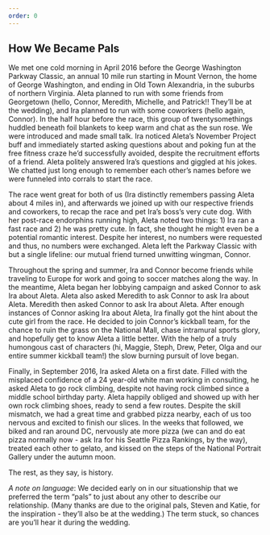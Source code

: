 ```yaml
---
order: 0
---
```

## How We Became Pals

We met one cold morning in April 2016 before the George Washington Parkway Classic, an annual 10 mile run starting in Mount Vernon, the home of George Washington, and ending in Old Town Alexandria, in the suburbs of northern Virginia. Aleta planned to run with some friends from Georgetown (hello, Connor, Meredith, Michelle, and Patrick!! They’ll be at the wedding), and Ira planned to run with some coworkers (hello again, Connor). In the half hour before the race, this group of twentysomethings huddled beneath foil blankets to keep warm and chat as the sun rose. We were introduced and made small talk. Ira noticed Aleta’s November Project buff and immediately started asking questions about and poking fun at the free fitness craze he’d successfully avoided, despite the recruitment efforts of a friend. Aleta politely answered Ira’s questions and giggled at his jokes. We chatted just long enough to remember each other’s names before we were funneled into corrals to start the race. 

The race went great for both of us (Ira distinctly remembers passing Aleta about 4 miles in), and afterwards we joined up with our respective friends and coworkers, to recap the race and pet Ira’s boss’s very cute dog. With her post-race endorphins running high, Aleta noted two things: 1) Ira ran a fast race and 2) he was pretty cute. In fact, she thought he might even be a potential romantic interest. Despite her interest, no numbers were requested and thus, no numbers were exchanged. Aleta left the Parkway Classic with but a single lifeline: our mutual friend turned unwitting wingman, Connor. 

Throughout the spring and summer, Ira and Connor become friends while traveling to Europe for work and going to soccer matches along the way. In the meantime, Aleta began her lobbying campaign and asked Connor to ask Ira about Aleta. Aleta also asked Meredith to ask Connor to ask Ira about Aleta. Meredith then asked Connor to ask Ira about Aleta. After enough instances of Connor asking Ira about Aleta, Ira finally got the hint about the cute girl from the race. He decided to join Connor’s kickball team, for the chance to ruin the grass on the National Mall, chase intramural sports glory, and hopefully get to know Aleta a little better. With the help of a truly humongous cast of characters (hi, Maggie, Steph, Drew, Peter, Olga and our entire summer kickball team!) the slow burning pursuit of love began. 

Finally, in September 2016, Ira asked Aleta on a first date. Filled with the misplaced confidence of a 24 year-old white man working in consulting, he asked Aleta to go rock climbing, despite not having rock climbed since a middle school birthday party. Aleta happily obliged and showed up with her own rock climbing shoes, ready to send a few routes. Despite the skill mismatch, we had a great time and grabbed pizza nearby, each of us too nervous and excited to finish our slices. In the weeks that followed, we biked and ran around DC, nervously ate more pizza (we can and do eat pizza normally now - ask Ira for his Seattle Pizza Rankings, by the way), treated each other to gelato, and kissed on the steps of the National Portrait Gallery under the autumn moon. 

The rest, as they say, is history.

*A note on language*: We decided early on in our situationship that we preferred the term “pals” to just about any other to describe our relationship. (Many thanks are due to the original pals, Steven and Katie, for the inspiration - they’ll also be at the wedding.) The term stuck, so chances are you’ll hear it during the wedding.